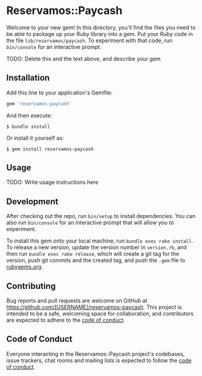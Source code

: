 # Reservamos::Paycash

Welcome to your new gem! In this directory, you'll find the files you need to be able to package up your Ruby library into a gem. Put your Ruby code in the file `lib/reservamos/paycash`. To experiment with that code, run `bin/console` for an interactive prompt.

TODO: Delete this and the text above, and describe your gem

## Installation

Add this line to your application's Gemfile:

```ruby
gem 'reservamos-paycash'
```

And then execute:

    $ bundle install

Or install it yourself as:

    $ gem install reservamos-paycash

## Usage

TODO: Write usage instructions here

## Development

After checking out the repo, run `bin/setup` to install dependencies. You can also run `bin/console` for an interactive prompt that will allow you to experiment.

To install this gem onto your local machine, run `bundle exec rake install`. To release a new version, update the version number in `version.rb`, and then run `bundle exec rake release`, which will create a git tag for the version, push git commits and the created tag, and push the `.gem` file to [rubygems.org](https://rubygems.org).

## Contributing

Bug reports and pull requests are welcome on GitHub at https://github.com/[USERNAME]/reservamos-paycash. This project is intended to be a safe, welcoming space for collaboration, and contributors are expected to adhere to the [code of conduct](https://github.com/[USERNAME]/reservamos-paycash/blob/master/CODE_OF_CONDUCT.md).

## Code of Conduct

Everyone interacting in the Reservamos::Paycash project's codebases, issue trackers, chat rooms and mailing lists is expected to follow the [code of conduct](https://github.com/[USERNAME]/reservamos-paycash/blob/master/CODE_OF_CONDUCT.md).
